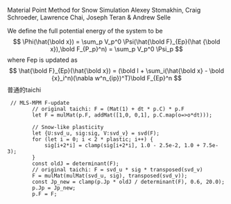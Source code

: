 Material Point Method for Snow Simulation
Alexey Stomakhin, Craig Schroeder, Lawrence Chai, Joseph Teran & Andrew Selle  

We define the full potential energy of the system to be
$$
\Phi(\hat{\bold x}) = \sum_p V_p^0 \Psi(\hat{\bold F}_{Ep}(\hat {\bold x}),\bold F_{P_p}^n) = \sum_p V_p^0 \Psi_p
$$
where Fep is updated as
$$
\hat{\bold F}_{Ep}(\hat{\bold x}) = (\bold I + \sum_i(\hat{\bold x} - \bold {x}_i^n)(\nabla w^n_{ip})^T)\bold F_{Ep}^n
$$
普通的taichi

```
 // MLS-MPM F-update
        // original taichi: F = (Mat(1) + dt * p.C) * p.F
        let F = mulMat(p.F, addMat([1,0, 0,1], p.C.map(o=>o*dt)));

        // Snow-like plasticity
        let {U:svd_u, sig:sig, V:svd_v} = svd(F);
        for (let i = 0; i < 2 * plastic; i++) {
            sig[i+2*i] = clamp(sig[i+2*i], 1.0 - 2.5e-2, 1.0 + 7.5e-3);
        }
        const oldJ = determinant(F);
        // original taichi: F = svd_u * sig * transposed(svd_v)
        F = mulMat(mulMat(svd_u, sig), transposed(svd_v));
        const Jp_new = clamp(p.Jp * oldJ / determinant(F), 0.6, 20.0);
        p.Jp = Jp_new;
        p.F = F;
```

